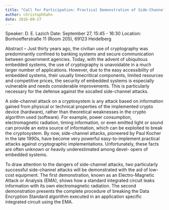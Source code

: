```yaml
---
title: "Call for Participation: Practical Demonstration of Side-Channel Attacks as a Serious Threat to the Security of Embedded Systems"
author: christophhahn
date: 2016-09-27
---
```


Speaker: D. E. Lazich Date: September 27, 15:45 - 16:30 Location: Bonhoefferstraße 11 (Room 205), 69123 Heidelberg

Abstract – Just thirty years ago, the civilian use of cryptography was predominantly confined to banking systems and secure communication between government agencies. Today, with the advent of ubiquitous embedded systems, the use of cryptography is unavoidable in a much larger number of applications. However, due to the easy accessibility of embedded systems, their usually timecritical components, limited resources and competitive prices, the security of embedded systems is especially vulnerable and needs considerable improvements. This is particularly necessary for the defense against the socalled side-channel attacks.

A side-channel attack on a cryptosystem is any attack based on information gained from physical or technical properties of the implemented crypto device (hardware), rather than theoretical weaknesses in the crypto algorithm used (software). For example, power consumption, electromagnetic radiation, timing information, or even emitted light or sound can provide an extra source of information, which can be exploited to break the cryptosystem. By now, side-channel attacks, pioneered by Paul Kocher in the late 1990s, have become very powerful easy-to-implement practical attacks against cryptographic implementations. Unfortunately, these facts are often unknown or heavily underestimated among devel- opers of embedded systems.

To draw attention to the dangers of side-channel attacks, two particularly successful side-channel attacks will be demonstrated with the aid of low-cost equipment. The first demonstration, known as an Electro-Magnetic Attack or Analysis (EMA), shows how a standard integrated circuit leaks information with its own electromagnetic radiation. The second demonstration presents the complete procedure of breaking the Data Encryption Standard algorithm executed in an application specific integrated circuit using the EMA.
